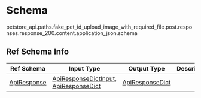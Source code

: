 # Schema
petstore_api.paths.fake_pet_id_upload_image_with_required_file.post.responses.response_200.content.application_json.schema

## Ref Schema Info
Ref Schema | Input Type | Output Type | Description
---------- | ---------- | ----------- | ------------
[ApiResponse](api_response.md) | [ApiResponseDictInput](#apiresponsedictinput), [ApiResponseDict](#apiresponsedict) | [ApiResponseDict](#apiresponsedict) |
